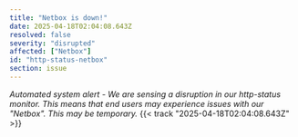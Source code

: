 ```yaml
---
title: "Netbox is down!"
date: 2025-04-18T02:04:08.643Z
resolved: false
severity: "disrupted"
affected: ["Netbox"]
id: "http-status-netbox"
section: issue
---
```


**Automated system alert* - We are sensing a disruption in our http-status monitor. This means that end users may experience issues with our "Netbox". This may be temporary.* {{< track "2025-04-18T02:04:08.643Z" >}}
